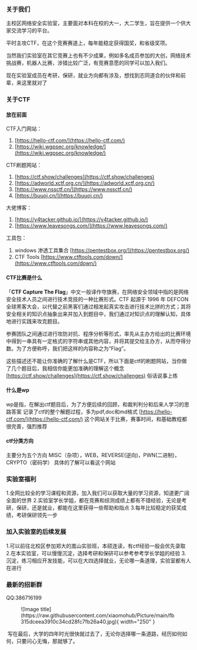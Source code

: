 ### 关于我们

主校区网络安全实验室，主要面对本科在校的大一，大二学生，旨在提供一个供大家交流学习的平台。

平时主攻CTF，在这个竞赛赛道上，每年能稳定获得国奖，和省级奖项。

当然我们实验室在其它竞赛上也有不少成果，例如多名成员参加的大创，网络技术挑战赛，机器人比赛，涉猎比较广泛，有竞赛意愿的同学可以加入我们。

现在实验室成员在考研，保研，就业方向都有涉及，想找到志同道合的伙伴和前辈，来这里就对了

### 关于CTF

#### 放在前面

CTF入门网站： 

1. [https://hello-ctf.com/](https://hello-ctf.com/) 
2. [https://wiki.wgpsec.org/knowledge/](https://wiki.wgpsec.org/knowledge/) 

CTF刷题网站： 

1. [https://ctf.show/challenges](https://ctf.show/challenges) 
2. [https://adworld.xctf.org.cn/](https://adworld.xctf.org.cn/) 
3. [https://www.nssctf.cn/](https://www.nssctf.cn/) 
4. [https://buuoj.cn/](https://buuoj.cn/) 

大佬博客： 

1. [https://y4tacker.github.io/](https://y4tacker.github.io/) 
2. [https://www.leavesongs.com/](https://www.leavesongs.com/) 

工具包： 

1. windows 渗透工具集合 [https://pentestbox.org/](https://pentestbox.org/) 
2. CTF Tools [https://www.ctftools.com/down/](https://www.ctftools.com/down/)

#### CTF比赛是什么

「**CTF Capture The Flag**」中文一般译作夺旗赛，在网络安全领域中指的是网络安全技术人员之间进行技术竞技的一种比赛形式。CTF 起源于 1996 年 DEFCON 全球黑客大会，以代替之前黑客们通过相发起真实攻击进行技术比拼的方式；其将安全相关的知识点抽象出来并加入到题目中，我们通过对知识点的理解认知，具体地进行实践来攻克题目。

参赛团队之间通过进行攻防对抗、程序分析等形式，率先从主办方给出的比赛环境中得到一串具有一定格式的字符串或其他内容，并将其提交给主办方，从而夺得分数。为了方便称呼，我们把这样的内容称之为“Flag”。

这些描述还不能让你准确的了解什么是CTF，所以下面是ctf的刷题网站，当你做了几个题目后，我相信你能更加准确的理解这个概念 [https://ctf.show/challenges](https://ctf.show/challenges) 俗话说事上练

#### 什么是wp

wp是指，在解出ctf题目后，为了方便后续的回顾，和裁判判分和后来人学习的思路答案 记录了ctf的整个解题过程，多为pdf,doc和md格式 [https://hello-ctf.com/](https://hello-ctf.com/) 这个网站关于比赛，赛事时间，和基础教程都很完善，强烈推荐

#### ctf分类方向

主要分为五个方向 MISC（杂项），WEB，REVERSE(逆向)，PWN(二进制)，CRYPTO（密码学） 具体的了解可以看这个网站

### 实验室福利

1.全网比较全的学习课程和资源，加入我们可以获取大量的学习资源，知道更广阔全面的世界 2.实验室学长学姐，都在竞赛和综测成绩上都有不错经验，无论是考研，保研，还是就业，都能在这里获得一些帮助和指点 3.每年比较稳定的获奖成绩，考研保研领先一步

### 加入实验室的后续发展

1.可以前往北校区参加郑大的嵩山实验班，本硕连读，有ctf经验一般会优先录取 2.在本实验室，可以慢慢沉淀，选择考研和保研可以参考参考学长学姐的经验 3.沉淀，练习相应开发技能，可以在大四选择就业，无论哪一条道理，实验室都有人在进行

### 最新的招新群

QQ:386716199 

<figure markdown="span">
  ![Image title](https://raw.githubusercontent.com/xiaomohub/Picture/main/fb315dceea3910c34cd28fc7fb26a40.jpg){ width="250" }
</figure>

![]() 写在最后，大学的四年时光很快就过去了，无论你选择哪一条道路，经历如何如何，只要问心无悔，那就够了。